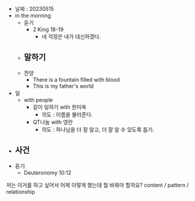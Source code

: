 - 날짜 : 20230515
- in the morning
	- 듣기
		- 2 King 18-19
			- 네 걱정은 내가 대신하겠다.
	- 말하기
		-  
	- 찬양
		- There is a fountain filled with blood
		- This is my father's world
- 일
	- with people
		- 같이 일하기 with 한미옥
			- 의도 : 이름을 불러준다.
		- QT나눔 with 영란
			- 의도 : 하나님을 더 잘 알고, 더 잘 알 수 있도록 돕기.
- 사건
	- 
- 듣기
	- Deuteronomy  10:12



저는 이거를 하고 싶어서 어제 이렇게 했는데 뭘 바꿔야 할까요?
content / pattern / relationship